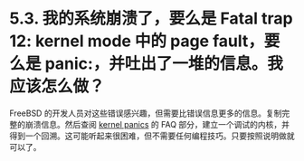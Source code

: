 # 5.3. 我的系统崩溃了，要么是 Fatal trap 12: kernel mode 中的 page fault，要么是 panic:，并吐出了一堆的信息。我应该怎么做？

FreeBSD 的开发人员对这些错误感兴趣，但需要比错误信息更多的信息。复制完整的崩溃信息。然后查阅 [kernel panics](https://docs.freebsd.org/en/books/faq/#kernel-panic-troubleshooting) 的 FAQ 部分，建立一个调试的内核，并得到一个回溯。这可能听起来很困难，但不需要任何编程技巧。只要按照说明做就可以了。
